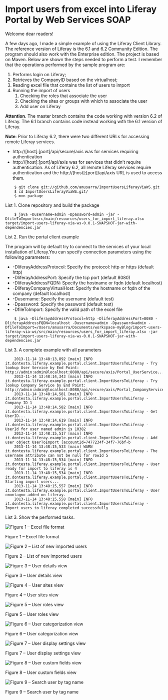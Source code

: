 Import users from excel into Liferay Portal by Web Services SOAP
=====================================
Welcome dear readers!

A few days ago, I made a simple example of using the Liferay Client Library. The reference version of Liferay is the 6.1 and 6.2 Community Edition. The program should also work with the Enterprise edition. The project is based on Maven. Below are shown the steps needed to perform a test. I remember that the operations performed by the sample program are:

1. Performs login on Liferay;
2. Retrieves the CompanyID based on the virtualhost;
3. Reading excel file that contains the list of users to import
4. Running the import of users
	1. Checking the roles that associate the user
	2. Checking the sites or groups with which to associate the user
	3. Add user on Liferay

**Attention**. 
The master branch contains the code working with version 6.2 of Liferay. The 6.1 branch contains code instead working with the 6.1 version of Liferay.

**Note**: Prior to Liferay 6.2, there were two different URLs for accessing remote Liferay services. 
* http://[host]:[port]/api/secure/axis was for services requiring authentication 
* http://[host]:[port]/api/axis was for services that didn’t require authentication. 
As of Liferay 6.2, all remote Liferay services require authentication and the http://[host]:[port]/api/axis URL is used to access them.

```	 
    $ git clone git://github.com/amusarra/ImportUsersLiferayViaWS.git
    $ cd ImportUsersLiferayViaWS.git/
    $ mvn package
```
List 1. Clone repository and build the package
```
    $ java -Dusername=admin -Dpassword=admin -jar -DfileToImport=src/main/resources/users_for_import_liferay.xlsx target/import-users-liferay-via-ws-0.0.1-SNAPSHOT-jar-with-dependencies.jar
```
List 2. Run the portal client example

The program will by default try to connect to the services of your local installation of Liferay.You can specify connection parameters using the following parameters:

* -DliferayAddressProtocol: Specify the protocol: http or https (default http)
* -DliferayAddressPort: Specify the tcp port (default 8080)
* -DliferayAddressFQDN: Specify the hostname or fqdn (default localhost)
* -DliferayCompanyVirtualHost: Specify the hostname or fqdn of the company (default localhost)
* -Dusername: Specify the username (default test)
* -Dpassword: Specify the password (default test)
* -DfileToImport: Specify the valid path of the excel file

```
    $ java -DliferayAddressProtocol=http -DliferayAddressPort=8080 -DliferayAddressFQDN=localhost -Dusername=admin -Dpassword=admin -DfileToImport=/Users/amusarra/Documents/workspace-myBlog/import-users-liferay-via-ws/src/main/resources/users_for_import_liferay.xlsx -jar target/import-users-liferay-via-ws-0.0.1-SNAPSHOT-jar-with-dependencies.jar
```
List 3. A complete example with all parameters

```
	2013-11-14 13:48:13,892 [main] INFO  it.dontesta.liferay.example.portal.client.ImportUsersToLiferay - Try lookup User Service by End Point: http://admin:admin@localhost:8080/api/secure/axis/Portal_UserService...
	2013-11-14 13:48:14,343 [main] INFO  it.dontesta.liferay.example.portal.client.ImportUsersToLiferay - Try lookup Company Service by End Point: http://admin:admin@localhost:8080/api/secure/axis/Portal_CompanyService...
	2013-11-14 13:48:14,581 [main] INFO  it.dontesta.liferay.example.portal.client.ImportUsersToLiferay - Company ID 1
	2013-11-14 13:48:14,582 [main] INFO  it.dontesta.liferay.example.portal.client.ImportUsersToLiferay - Get UserID...
	2013-11-14 13:48:14,619 [main] INFO  it.dontesta.liferay.example.portal.client.ImportUsersToLiferay - UserId for user named admin is 10382
	2013-11-14 13:48:15,517 [main] INFO  it.dontesta.liferay.example.portal.client.ImportUsersToLiferay - Add user object UserToImport [accountId=7477234f-34f7-76bf-b
	2013-11-14 13:48:15,533 [main] WARN  it.dontesta.liferay.example.portal.client.ImportUsersToLiferay - The username attribute can not be null for rowId 5
	2013-11-14 13:48:15,534 [main] INFO  it.dontesta.liferay.example.portal.client.ImportUsersToLiferay - User ready for import to liferay is 4
	2013-11-14 13:48:15,534 [main] INFO  it.dontesta.liferay.example.portal.client.ImportUsersToLiferay - Starting import users...
	2013-11-14 13:48:15,557 [main] INFO  it.dontesta.liferay.example.portal.client.ImportUsersToLiferay - User cmontagno added on liferay.
	2013-11-14 13:48:15,558 [main] INFO  it.dontesta.liferay.example.portal.client.ImportUsersToLiferay - Import users to liferay completed successfully
```	
List 3. Show the performed tasks.


![Figure 1 – Excel file format](https://www.dontesta.it/wp-content/uploads/2013/11/excel_file_format.png)

Figure 1 – Excel file format

![Figure 2 – List of new imported users](https://www.dontesta.it/wp-content/uploads/2013/11/new_imported_users.png)

Figure 2 – List of new imported users

![Figure 3 – User details view](https://www.dontesta.it/wp-content/uploads/2013/11/user_details.png)

Figure 3 – User details view

![Figure 4 – User sites view](https://www.dontesta.it/wp-content/uploads/2013/11/user_sites.png)

Figure 4 – User sites view

![Figure 5 – User roles view](https://www.dontesta.it/wp-content/uploads/2013/11/user_roles.png)

Figure 5 – User roles view

![Figure 6 – User categorization view](https://www.dontesta.it/wp-content/uploads/2013/11/user_categorization.png)

Figure 6 – User categorization view

![Figure 7 – User display settings view](https://www.dontesta.it/wp-content/uploads/2013/11/user_display_settings.png)

Figure 7 – User display settings view

![Figure 8 – User custom fields view](https://www.dontesta.it/wp-content/uploads/2013/11/user_custom_fields.png)

Figure 8 – User custom fields view

![Figure 9 – Search user by tag name](https://www.dontesta.it/wp-content/uploads/2013/11/user_search_by_tag.png)

Figure 9 – Search user by tag name
